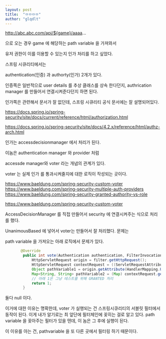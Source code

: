 ```yaml
---
layout: post
title:  "ㅁㅁㅁㅁ"
author: "glqdlt"
---
```



http://abc.abc.com/api/${game}/aaaa...

으로 오는 경우 game 에 해당하는 path variable 을 가져와서

유저 권한이 이를 이용할 수 있는지 인가 처리를 하고 싶었다.

스프링 시큐리티에서는

authentication(인증) 과 authorty(인가) 2개가 있다.

인증쪽은 일반적으로 user details 를 추상 클래스를 상속 한다던지, authrication manager 를 만들어서 연결시켜준다던지 하면 된다.

인가쪽은 관련해서 문서가 잘 없던데, 스프링 시큐리티 공식 문서에는 잘 설명되어있다.

https://docs.spring.io/spring-security/site/docs/current/reference/html/authorization.html

https://docs.spring.io/spring-security/site/docs/4.2.x/reference/html/authz-arch.html


인가는 accessdecisionmanager 에서 처리가 된다.

이놈은  authentication manager 와 provider 처럼

accessde manager와 voter 라는 개념의 관계가 있다.

voter 는 실제 인가 를 통과시켜줄지에 대한 로직이 작성되는 곳이다.

https://www.baeldung.com/spring-security-custom-voter
https://www.baeldung.com/spring-security-multiple-auth-providers
https://www.baeldung.com/spring-security-granted-authority-vs-role






https://www.baeldung.com/spring-security-custom-voter


AccessDecisionManager 를 직접 만들어서 security 에 연결시켜주는 식으로 처리를 했다.

UnanimousBased 에 넣어서 voter는 만들어서 잘 처리했다. 문제는

path variable 을 가져오는 아래 로직에서 문제가 있다.

```java
       @Override
        public int vote(Authentication authentication, FilterInvocation filter, Collection collection) {
            HttpServletRequest origin = filter.getHttpRequest();
            HttpServletRequest contextRequest = ((ServletRequestAttributes) RequestContextHolder.currentRequestAttributes()).getRequest();
            Object pathVariable1 = origin.getAttribute(HandlerMapping.URI_TEMPLATE_VARIABLES_ATTRIBUTE);
            Map<String, String> pathVariable2 = (Map) contextRequest.getAttribute(HandlerMapping.URI_TEMPLATE_VARIABLES_ATTRIBUTE);
            // 아래 1은 그냥 테스트를 위해 GRANTED 처리
            return 1;
        }

```

둘다 null 이다.

이거에 대한 이유는 명확한데,  voter 가 실행되는 건 스프링시큐리티의 서블릿 필터에서 동작이 된다. 이게 내가 알기로는 최 앞단에 필터체인에 꽂히는 걸로 알고 있다. path variable 을 꽂아주는 필터가 있을 텐데, 이 놈은 그 후에 실행이 된다. 

이 이유를 아는 건, pathvariable 을 또 다른 곳에서 필터링 하기 때문이다.